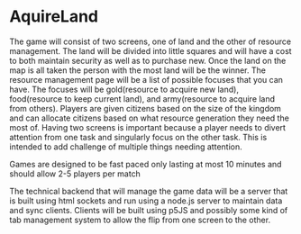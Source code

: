 # AquireLand
The game will consist of two screens, one of land and the other of resource management. The land will be divided into little squares and will have a cost to both maintain security as well as to purchase new. Once the land on the map is all taken the person with the most land will be the winner. The resource management page will be a list of possible focuses that you can have. The focuses will be gold(resource to acquire new land), food(resource to keep current land), and army(resource to acquire land from others). Players are given citizens based on the size of the kingdom and can allocate citizens based on what resource generation they need the most of. Having two screens is important because a player needs to divert attention from one task and singularly focus on the other task. This is intended to add challenge of multiple things needing attention.
 
 Games are designed to be fast paced only lasting at most 10 minutes and should allow 2-5 players per match
 
 The technical backend that will manage the game data will be a server that is built using html sockets and run using a node.js server to maintain data and sync clients. Clients will be built using p5JS and possibly some kind of tab management system to allow the flip from one screen to the other.
